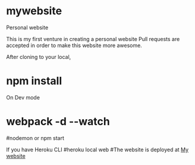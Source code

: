 # mywebsite
Personal website

This is my first venture in creating a personal website
Pull requests are accepted in order to make this website more awesome.

After cloning to your local,
# npm install

On Dev mode
# webpack -d --watch
#nodemon or npm start

If you have Heroku CLI
#heroku local web
#The website is deployed at [My website](https://maurice-website.herokuapp.com/)